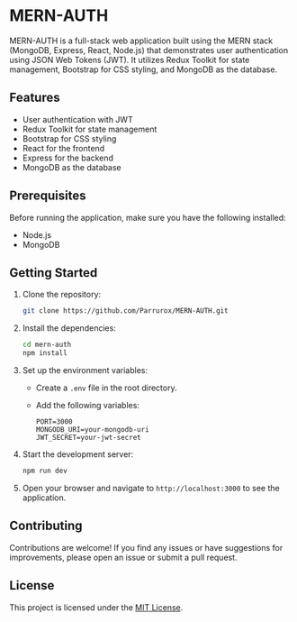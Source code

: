 # MERN-AUTH

MERN-AUTH is a full-stack web application built using the MERN stack (MongoDB, Express, React, Node.js) that demonstrates user authentication using JSON Web Tokens (JWT). It utilizes Redux Toolkit for state management, Bootstrap for CSS styling, and MongoDB as the database.

## Features

- User authentication with JWT
- Redux Toolkit for state management
- Bootstrap for CSS styling
- React for the frontend
- Express for the backend
- MongoDB as the database

## Prerequisites

Before running the application, make sure you have the following installed:

- Node.js
- MongoDB

## Getting Started

1. Clone the repository:

   ```bash
   git clone https://github.com/Parrurox/MERN-AUTH.git
   ```

2. Install the dependencies:

   ```bash
   cd mern-auth
   npm install
   ```

3. Set up the environment variables:

   - Create a `.env` file in the root directory.
   - Add the following variables:

     ```plaintext
     PORT=3000
     MONGODB_URI=your-mongodb-uri
     JWT_SECRET=your-jwt-secret
     ```

4. Start the development server:

   ```bash
   npm run dev
   ```

5. Open your browser and navigate to `http://localhost:3000` to see the application.

## Contributing

Contributions are welcome! If you find any issues or have suggestions for improvements, please open an issue or submit a pull request.

## License

This project is licensed under the [MIT License](LICENSE).

